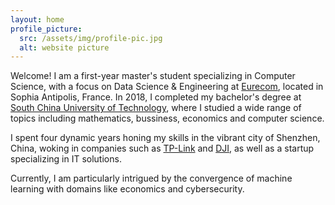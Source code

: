 ```yaml
---
layout: home
profile_picture:
  src: /assets/img/profile-pic.jpg
  alt: website picture
---
```


<p>
  Welcome! I am a first-year master's student specializing in Computer Science, with a focus on Data Science & Engineering at <a href="https://www.eurecom.fr/">Eurecom</a>, located in Sophia Antipolis, France. In 2018, I completed my bachelor's degree at <a href="https://www.scut.edu.cn/en/">South China University of Technology</a>, where I studied a wide range of topics including mathematics, bussiness, economics and computer science. 
</p>

<p>
  I spent four dynamic years honing my skills in the vibrant city of Shenzhen, China, woking in companies such as <a href="https://www.tp-link.com/en/">TP-Link</a> and <a href="https://www.dji.com/en">DJI</a>, as well as a startup specializing in IT solutions. 
</p>

<p>
  Currently, I am particularly intrigued by the convergence of machine learning with domains like economics and cybersecurity.
</p>
